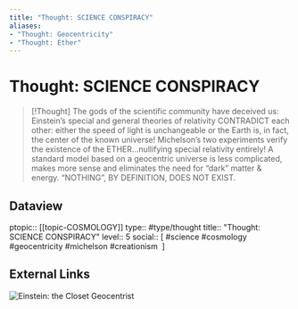 ```yaml
---
title: "Thought: SCIENCE CONSPIRACY"
aliases:
- "Thought: Geocentricity"
- "Thought: Ether"
---
```

# Thought: SCIENCE CONSPIRACY
> [!Thought]
> The gods of the scientific community have deceived us: Einstein’s special and general theories of relativity CONTRADICT each other: either the speed of light is unchangeable or the Earth is, in fact, the center of the known universe!
> Michelson’s two experiments verify the existence of the ETHER…nullifying special relativity entirely!
> A standard model based on a geocentric universe is less complicated, makes more sense and eliminates the need for “dark” matter & energy. “NOTHING”, BY DEFINITION, DOES NOT EXIST.

## Dataview
ptopic:: [[topic-COSMOLOGY]]
type:: #type/thought
title:: "Thought: SCIENCE CONSPIRACY"
level:: 5
social:: [ #science #cosmology #geocentricity #michelson #creationism  ]
  
## External Links
![Einstein: the Closet Geocentrist](https://youtu.be/embed/hKCO-TeVEgM)